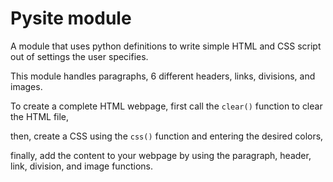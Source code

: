 # Pysite module

A module that uses python definitions to write simple HTML and CSS script out of settings the user specifies.

This module handles paragraphs, 6 different headers, links, divisions, and images.

To create a complete HTML webpage, first call the `clear()` function to clear the HTML file,

then, create a CSS using the `css()` function and entering the desired colors,

finally, add the content to your webpage by using the paragraph, header, link, division, and image functions.
